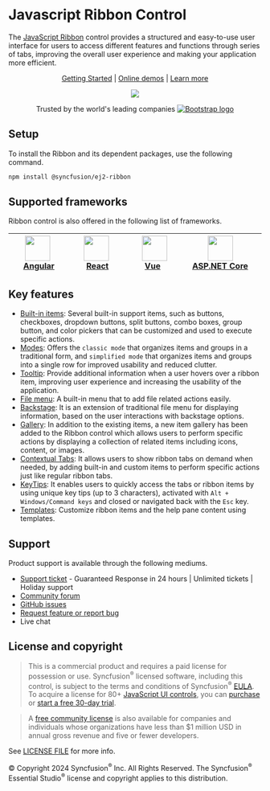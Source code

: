 # Javascript Ribbon Control

The [JavaScript Ribbon](https://www.syncfusion.com/javascript-ui-controls/js-ribbon?utm_source=npm&utm_medium=listing&utm_campaign=javascript-ribbon-npm) control provides a structured and easy-to-use user interface for users to access different features and functions through series of tabs, improving the overall user experience and making your application more efficient.

<p align="center">
  <a href="https://ej2.syncfusion.com/documentation/ribbon/getting-started">Getting Started</a> | 
  <a href="https://ej2.syncfusion.com/demos/?utm_source=npm&utm_medium=listing&utm_campaign=javascript-ribbon-npm#/material/ribbon/default.html">Online demos</a> | 
  <a href="https://www.syncfusion.com/javascript-ui-controls/js-ribbon?utm_source=npm&utm_medium=listing&utm_campaign=javascript-ribbon-npm">Learn more</a>
</p>

<p align="center">
    <img src="https://raw.githubusercontent.com/SyncfusionExamples/nuget-img/master/javascript/javascript-ribbon.gif">
</p>

<p align="center">
Trusted by the world's leading companies
  <a href="https://www.syncfusion.com">
    <img src="https://raw.githubusercontent.com/SyncfusionExamples/nuget-img/master/syncfusion/syncfusion-trusted-companies.webp" alt="Bootstrap logo">
  </a>
</p>
  
## Setup

To install the Ribbon and its dependent packages, use the following command.

```sh
npm install @syncfusion/ej2-ribbon
```

## Supported frameworks

Ribbon control is also offered in the following list of frameworks.

| [<img src="https://ej2.syncfusion.com/github/images/angular-new.svg" height="50" />](https://www.syncfusion.com/angular-ui-components?utm_medium=listing&utm_source=github)<br/>&nbsp;&nbsp;&nbsp;&nbsp;&nbsp;[Angular](https://www.syncfusion.com/angular-ui-components?utm_medium=listing&utm_source=github)&nbsp;&nbsp;&nbsp;&nbsp; | [<img src="https://ej2.syncfusion.com/github/images/react.svg"  height="50" />](https://www.syncfusion.com/react-ui-components?utm_medium=listing&utm_source=github)<br/>&nbsp;&nbsp;&nbsp;&nbsp;&nbsp;&nbsp;&nbsp;[React](https://www.syncfusion.com/react-ui-components?utm_medium=listing&utm_source=github)&nbsp;&nbsp;&nbsp;&nbsp;&nbsp;&nbsp; | [<img src="https://ej2.syncfusion.com/github/images/vue.svg" height="50" />](https://www.syncfusion.com/vue-ui-components?utm_medium=listing&utm_source=github)<br/>&nbsp;&nbsp;&nbsp;&nbsp;&nbsp;&nbsp;&nbsp;[Vue](https://www.syncfusion.com/vue-ui-components?utm_medium=listing&utm_source=github)&nbsp;&nbsp;&nbsp;&nbsp;&nbsp;&nbsp;&nbsp;&nbsp;&nbsp; | [<img src="https://ej2.syncfusion.com/github/images/netcore.svg" height="50" />](https://www.syncfusion.com/aspnet-core-ui-controls?utm_medium=listing&utm_source=github)<br/>&nbsp;&nbsp;[ASP.NET&nbsp;Core](https://www.syncfusion.com/aspnet-core-ui-controls?utm_medium=listing&utm_source=github)&nbsp;&nbsp; | [<img src="https://ej2.syncfusion.com/github/images/netmvc.svg" height="50" />](https://www.syncfusion.com/aspnet-mvc-ui-controls?utm_medium=listing&utm_source=github)<br/>&nbsp;&nbsp;[ASP.NET&nbsp;MVC](https://www.syncfusion.com/aspnet-mvc-ui-controls?utm_medium=listing&utm_source=github)&nbsp;&nbsp; | 
| :-----: | :-----: | :-----: | :-----: | :-----: |

## Key features

* [Built-in items](https://ej2.syncfusion.com/documentation/ribbon/items): Several built-in support items, such as buttons, checkboxes, dropdown buttons, split buttons, combo boxes, group button, and color pickers that can be customized and used to execute specific actions.
* [Modes](https://ej2.syncfusion.com/documentation/ribbon/layouts): Offers the `classic mode` that organizes items and groups in a traditional form, and `simplified mode` that organizes items and groups into a single row for improved usability and reduced clutter.
* [Tooltip](https://ej2.syncfusion.com/documentation/ribbon/tooltip): Provide additional information when a user hovers over a ribbon item, improving user experience and increasing the usability of the application.
* [File menu](https://ej2.syncfusion.com/documentation/ribbon/file-menu): A built-in menu that to add file related actions easily.
* [Backstage](https://ej2.syncfusion.com/documentation/ribbon/backstage): It is an extension of traditional file menu for displaying information, based on the user interactions with backstage options.
* [Gallery](https://ej2.syncfusion.com/documentation/ribbon/gallery-items): In addition to the existing items, a new item gallery has been added to the Ribbon control which allows users to perform specific actions by displaying a collection of related items including icons, content, or images.
* [Contextual Tabs](https://ej2.syncfusion.com/documentation/ribbon/contextual-tabs): It allows users to show ribbon tabs on demand when needed, by adding built-in and custom items to perform specific actions just like regular ribbon tabs.
* [KeyTips](https://ej2.syncfusion.com/documentation/ribbon/keytip): It enables users to quickly access the tabs or ribbon items by using unique key tips (up to 3 characters), activated with `Alt + Windows/Command keys` and closed or navigated back with the `Esc` key.
* [Templates](https://ej2.syncfusion.com/documentation/ribbon/help-pane-template): Customize ribbon items and the help pane content using templates.

## Support

Product support is available through the following mediums.

* [Support ticket](https://support.syncfusion.com/support/tickets/create) - Guaranteed Response in 24 hours | Unlimited tickets | Holiday support
* [Community forum](https://www.syncfusion.com/forums/essential-js2?utm_source=npm&utm_medium=listing&utm_campaign=javascript-ribbon-npm)
* [GitHub issues](https://github.com/syncfusion/ej2-javascript-ui-controls/issues/new)
* [Request feature or report bug](https://www.syncfusion.com/feedback/javascript?utm_source=npm&utm_medium=listing&utm_campaign=javascript-ribbon-npm)
* Live chat

## License and copyright

> This is a commercial product and requires a paid license for possession or use. Syncfusion<sup>®</sup> licensed software, including this control, is subject to the terms and conditions of Syncfusion<sup>®</sup> [EULA](https://www.syncfusion.com/eula/es/). To acquire a license for 80+ [JavaScript UI controls](https://www.syncfusion.com/javascript-ui-controls), you can [purchase](https://www.syncfusion.com/sales/products) or [start a free 30-day trial](https://www.syncfusion.com/account/manage-trials/start-trials).

> A [free community license](https://www.syncfusion.com/products/communitylicense) is also available for companies and individuals whose organizations have less than $1 million USD in annual gross revenue and five or fewer developers.

See [LICENSE FILE](https://github.com/syncfusion/ej2-javascript-ui-controls/blob/master/license?utm_source=npm&utm_medium=listing&utm_campaign=javascript-ribbon-npm) for more info.

&copy; Copyright 2024 Syncfusion<sup>®</sup> Inc. All Rights Reserved. The Syncfusion<sup>®</sup> Essential Studio<sup>®</sup> license and copyright applies to this distribution.
